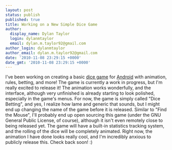 ```yaml
---
layout: post
status: publish
published: true
title: Working on a New Simple Dice Game
author:
  display_name: Dylan Taylor
  login: dylanmtaylor
  email: dylan.m.taylor92@gmail.com
author_login: dylanmtaylor
author_email: dylan.m.taylor92@gmail.com
date: '2010-11-08 23:29:15 +0000'
date_gmt: '2010-11-08 23:29:15 +0000'
---
```

<p>I've been working on creating a basic <a class="zem_slink" title="List of dice games" rel="wikipedia" href="http://en.wikipedia.org/wiki/List_of_dice_games">dice game</a> for <a class="zem_slink" title="Android" rel="homepage" href="http://code.google.com/android/">Android</a> with animation, rules, betting, and more! The game is currently a work in progress, but I'm really excited to release it! The animation works wonderfully, and the interface, although very unfinished is already starting to look polished, especially in the game's menus. For now, the game is simply called "Dice Betting", and yes, I realize how lame and generic that sounds, but I might end up changing the name of the game before it is released. Similar to "Find the Mouse", I'll probably end up open sourcing this game (under the GNU General Public License, of course), although it isn't even remotely close to being released yet. The game will have a built-in statistics tracking system, and the rolling of the dice will be completely animated. Right now, the animation I have done looks really cool, and I'm incredibly anxious to publicly release this. Check back soon! :)</p>
